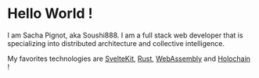 # Hello World !

I am Sacha Pignot, aka Soushi888.
I am a full stack web developer that is specializing into distributed architecture and collective intelligence.

My favorites technologies are [SvelteKit](https://kit.svelte.dev), [Rust](https://www.rust-lang.org), [WebAssembly](https://webassembly.org) and [Holochain](https://www.holochain.org) !
